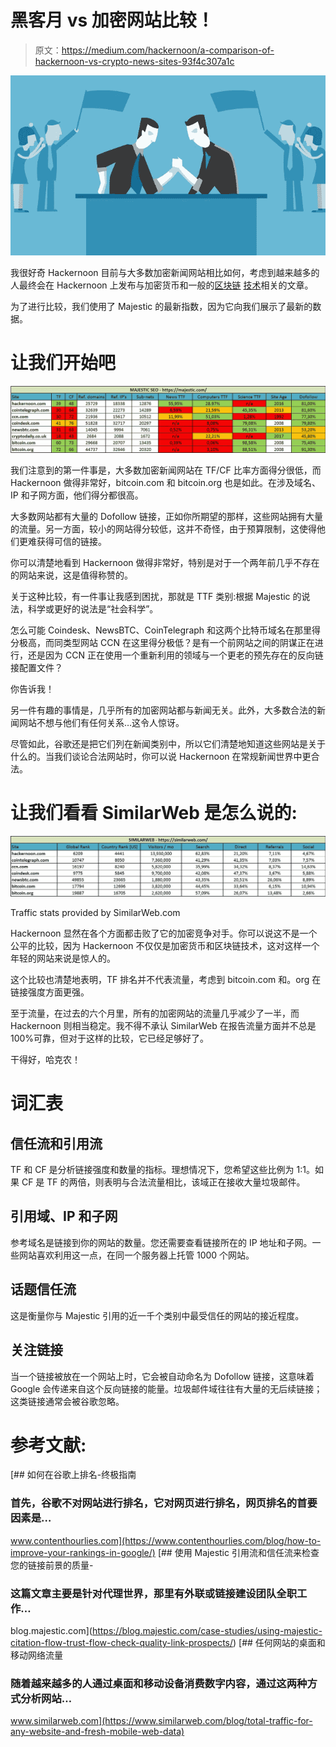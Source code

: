 # 黑客月 vs 加密网站比较！

> 原文：<https://medium.com/hackernoon/a-comparison-of-hackernoon-vs-crypto-news-sites-93f4c307a1c>

![](img/f38154cb27df41951d926a129a09af20.png)

我很好奇 Hackernoon 目前与大多数加密新闻网站相比如何，考虑到越来越多的人最终会在 Hackernoon 上发布与加密货币和一般的[区块链](https://hackernoon.com/tagged/blockchain) [技术](https://hackernoon.com/tagged/technology)相关的文章。

为了进行比较，我们使用了 Majestic 的最新指数，因为它向我们展示了最新的数据。

# 让我们开始吧

![](img/bb9126259121bdf97dd2906fa97179d0.png)

我们注意到的第一件事是，大多数加密新闻网站在 TF/CF 比率方面得分很低，而 Hackernoon 做得非常好，bitcoin.com 和 bitcoin.org 也是如此。在涉及域名、IP 和子网方面，他们得分都很高。

大多数网站都有大量的 Dofollow 链接，正如你所期望的那样，这些网站拥有大量的流量。另一方面，较小的网站得分较低，这并不奇怪，由于预算限制，这使得他们更难获得可信的链接。

你可以清楚地看到 Hackernoon 做得非常好，特别是对于一个两年前几乎不存在的网站来说，这是值得称赞的。

关于这种比较，有一件事让我感到困扰，那就是 TTF 类别:根据 Majestic 的说法，科学或更好的说法是“社会科学”。

怎么可能 Coindesk、NewsBTC、CoinTelegraph 和这两个比特币域名在那里得分极高，而同类型网站 CCN 在这里得分极低？是有一个前网站之间的阴谋正在进行，还是因为 CCN 正在使用一个重新利用的领域与一个更老的预先存在的反向链接配置文件？

你告诉我！

另一件有趣的事情是，几乎所有的加密网站都与新闻无关。此外，大多数合法的新闻网站不想与他们有任何关系…这令人惊讶。

尽管如此，谷歌还是把它们列在新闻类别中，所以它们清楚地知道这些网站是关于什么的。当我们谈论合法网站时，你可以说 Hackernoon 在常规新闻世界中更合法。

# 让我们看看 SimilarWeb 是怎么说的:

![](img/2304c3688ecbf769866aaccbd4b55715.png)

Traffic stats provided by SimilarWeb.com

Hackernoon 显然在各个方面都击败了它的加密竞争对手。你可以说这不是一个公平的比较，因为 Hackernoon 不仅仅是加密货币和区块链技术，这对这样一个年轻的网站来说是惊人的。

这个比较也清楚地表明，TF 排名并不代表流量，考虑到 bitcoin.com 和。org 在链接强度方面更强。

至于流量，在过去的六个月里，所有的加密网站的流量几乎减少了一半，而 Hackernoon 则相当稳定。我不得不承认 SimilarWeb 在报告流量方面并不总是 100%可靠，但对于这样的比较，它已经足够好了。

干得好，哈克农！

# 词汇表

## 信任流和引用流

TF 和 CF 是分析链接强度和数量的指标。理想情况下，您希望这些比例为 1:1。如果 CF 是 TF 的两倍，则表明与合法流量相比，该域正在接收大量垃圾邮件。

## 引用域、IP 和子网

参考域名是链接到你的网站的数量。您还需要查看链接所在的 IP 地址和子网。一些网站喜欢利用这一点，在同一个服务器上托管 1000 个网站。

## 话题信任流

这是衡量你与 Majestic 引用的近一千个类别中最受信任的网站的接近程度。

## 关注链接

当一个链接被放在一个网站上时，它会被自动命名为 Dofollow 链接，这意味着 Google 会传递来自这个反向链接的能量。垃圾邮件域往往有大量的无后续链接；这类链接通常会被谷歌忽略。

# **参考文献:**

[](https://www.contenthourlies.com/blog/how-to-improve-your-rankings-in-google/) [## 如何在谷歌上排名-终极指南

### 首先，谷歌不对网站进行排名，它对网页进行排名，网页排名的首要因素是…

www.contenthourlies.com](https://www.contenthourlies.com/blog/how-to-improve-your-rankings-in-google/) [](https://blog.majestic.com/case-studies/using-majestic-citation-flow-trust-flow-check-quality-link-prospects/) [## 使用 Majestic 引用流和信任流来检查您的链接前景的质量-

### 这篇文章主要是针对代理世界，那里有外联或链接建设团队全职工作…

blog.majestic.com](https://blog.majestic.com/case-studies/using-majestic-citation-flow-trust-flow-check-quality-link-prospects/) [](https://www.similarweb.com/blog/total-traffic-for-any-website-and-fresh-mobile-web-data) [## 任何网站的桌面和移动网络流量

### 随着越来越多的人通过桌面和移动设备消费数字内容，通过这两种方式分析网站…

www.similarweb.com](https://www.similarweb.com/blog/total-traffic-for-any-website-and-fresh-mobile-web-data)